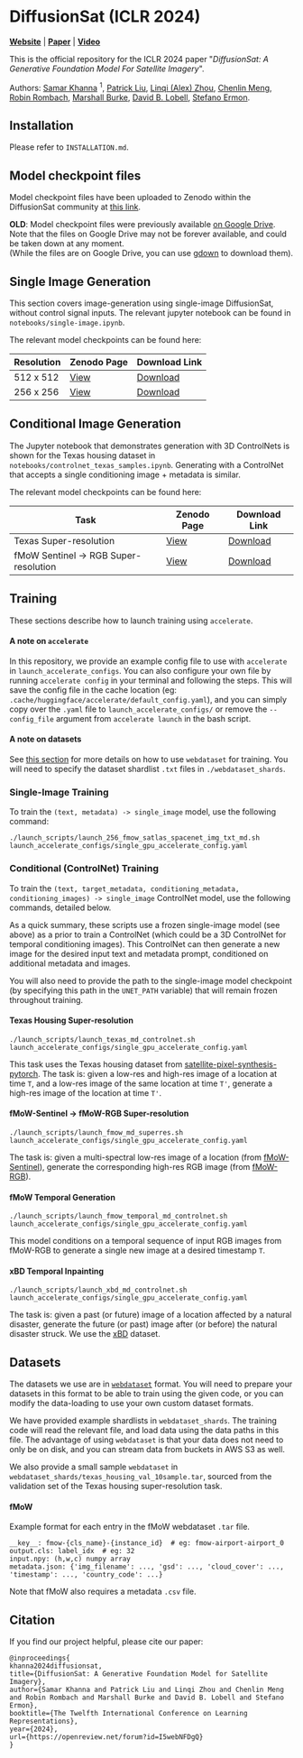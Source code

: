 # DiffusionSat (ICLR 2024)
**[Website](https://samar-khanna.github.io/DiffusionSat/)** | 
**[Paper](https://arxiv.org/abs/2312.03606)**   |
**[Video](https://slideslive.com/39018155/diffusionsat-a-generative-foundation-model-for-satellite-imagery)**

This is the official repository for the ICLR 2024 paper 
"_DiffusionSat: A Generative Foundation Model For Satellite Imagery_".  

Authors: 
[Samar Khanna](https://www.samarkhanna.com) <sup>1</sup>, 
[Patrick Liu](https://web.stanford.edu/~pliu1/), 
[Linqi (Alex) Zhou](https://alexzhou907.github.io), 
[Chenlin Meng](https://chenlin9.github.io/), 
[Robin Rombach](https://github.com/rromb), 
[Marshall Burke](https://web.stanford.edu/~mburke/), 
[David B. Lobell](https://earth.stanford.edu/people/david-lobell#gs.5vndff), 
[Stefano Ermon](https://cs.stanford.edu/~ermon/).

## Installation
Please refer to `INSTALLATION.md`.

## Model checkpoint files
Model checkpoint files have been uploaded to Zenodo within the DiffusionSat community at [this link](https://zenodo.org/communities/diffusionsat).

**OLD**: Model checkpoint files were previously available [on Google Drive](https://drive.google.com/drive/u/2/folders/1p6nk4S5IpZEck3_xLo2hcI2Ha3P8LiA9).
Note that the files on Google Drive may not be forever available, and could be taken down at any moment.  
(While the files are on Google Drive, you can use [gdown](https://github.com/wkentaro/gdown) to download them).

## Single Image Generation
This section covers image-generation using single-image DiffusionSat, without control signal inputs.
The relevant jupyter notebook can be found in `notebooks/single-image.ipynb`. 

The relevant model checkpoints can be found here:  

| Resolution | Zenodo Page                                 | Download Link                                                                                                |
|------------|---------------------------------------------|--------------------------------------------------------------------------------------------------------------|
| 512 x 512  | [View](https://zenodo.org/records/13751498) | [Download](https://zenodo.org/records/13751498/files/finetune_sd21_sn-satlas-fmow_snr5_md7norm_bs64.zip)     |
| 256 x 256  | [View](https://zenodo.org/records/13756199) | [Download](https://zenodo.org/records/13756199/files/finetune_sd21_256_sn-satlas-fmow_snr5_md7norm_bs64.zip) |


## Conditional Image Generation

The Jupyter notebook that demonstrates generation with 3D ControlNets is shown
for the Texas housing dataset in `notebooks/controlnet_texas_samples.ipynb`. 
Generating with a ControlNet that accepts a single conditioning image + metadata is similar.

The relevant model checkpoints can be found here:

| Task                                  | Zenodo Page                                 | Download Link                                                                                     |
|---------------------------------------|---------------------------------------------|---------------------------------------------------------------------------------------------------|
| Texas Super-resolution                | [View](https://zenodo.org/records/13756211) | [Download](https://zenodo.org/records/13756211/files/controlnet3d-mixattn_sd21_md7norm_texas.zip) |
| fMoW Sentinel -> RGB Super-resolution | [View](https://zenodo.org/records/13756246) | [Download](https://zenodo.org/records/13756246/files/controlnet_sd21_md7norm_fmow_condres256.zip) |

## Training
These sections describe how to launch training using `accelerate`.


#### A note on `accelerate`
In this repository, we provide an example config file to use with `accelerate` in `launch_accelerate_configs`. 
You can also configure your own file by running `accelerate config` in your terminal and following the steps. 
This will save the config file in the  cache location (eg: `.cache/huggingface/accelerate/default_config.yaml`), 
and you can simply copy over the `.yaml` file to `launch_accelerate_configs/` or remove the 
`--config_file` argument from `accelerate launch` in the bash script.


#### A note on datasets
See [this section](#datasets) for more details on how to use `webdataset` for training. 
You will need to specify the dataset shardlist `.txt` files in `./webdataset_shards`.


### Single-Image Training
To train the `(text, metadata) -> single_image` model, use the following command:
```shell
./launch_scripts/launch_256_fmow_satlas_spacenet_img_txt_md.sh launch_accelerate_configs/single_gpu_accelerate_config.yaml
```

### Conditional (ControlNet) Training
To train the `(text, target_metadata, conditioning_metadata, conditioning_images) -> single_image` ControlNet model, use the following commands, 
detailed below.  

As a quick summary, these scripts use a frozen single-image model (see above) as a prior to 
train a ControlNet (which could be a 3D ControlNet for temporal conditioning images). 
This ControlNet can then generate a new image for the desired input text and metadata prompt, 
conditioned on additional metadata and images.

You will also need to provide the path to the single-image model checkpoint 
(by specifying this path in the `UNET_PATH` variable) that will remain frozen throughout training.

#### Texas Housing Super-resolution
```shell
./launch_scripts/launch_texas_md_controlnet.sh launch_accelerate_configs/single_gpu_accelerate_config.yaml
```
This task uses the Texas housing dataset from [satellite-pixel-synthesis-pytorch](https://github.com/KellyYutongHe/satellite-pixel-synthesis-pytorch).
The task is: given a low-res and high-res image of a location at time `T`, and a low-res image of the same location 
at time `T'`, generate a high-res image of the location at time `T'`.

#### fMoW-Sentinel -> fMoW-RGB Super-resolution
```shell
./launch_scripts/launch_fmow_md_superres.sh launch_accelerate_configs/single_gpu_accelerate_config.yaml
```
The task is: given a multi-spectral low-res image of a location (from [fMoW-Sentinel](https://github.com/sustainlab-group/SatMAE?tab=readme-ov-file#fmow-sentinel-dataset)), 
generate the corresponding high-res RGB image (from [fMoW-RGB](https://github.com/fMoW/dataset)).

#### fMoW Temporal Generation
```shell
./launch_scripts/launch_fmow_temporal_md_controlnet.sh launch_accelerate_configs/single_gpu_accelerate_config.yaml
```
This model conditions on a temporal sequence of input RGB images from fMoW-RGB to generate a single new image at a desired timestamp `T`.

#### xBD Temporal Inpainting
```shell
./launch_scripts/launch_xbd_md_controlnet.sh launch_accelerate_configs/single_gpu_accelerate_config.yaml
```
The task is: given a past (or future) image of a location affected by a natural disaster, generate the future (or past) image
after (or before) the natural disaster struck. We use the [xBD](https://github.com/DIUx-xView/xView2_baseline?tab=readme-ov-file#data-downloads) dataset.

## Datasets
The datasets we use are in [`webdataset`](https://github.com/webdataset/webdataset) format.
You will need to prepare your datasets in this format to be able to train using the given code,
or you can modify the data-loading to use your own custom dataset formats.

We have provided example shardlists in `webdataset_shards`. The training code will read the relevant file,
and load data using the data paths in this file. The advantage of using `webdataset` is that your data
does not need to only be on disk, and you can stream data from buckets in AWS S3 as well.  

We also provide a small sample `webdataset` in `webdataset_shards/texas_housing_val_10sample.tar`, sourced from 
the validation set of the Texas housing super-resolution task.


#### fMoW
Example format for each entry in the fMoW webdataset `.tar` file.
```
__key__: fmow-{cls_name}-{instance_id}  # eg: fmow-airport-airport_0
output.cls: label_idx  # eg: 32
input.npy: (h,w,c) numpy array
metadata.json: {'img_filename': ..., 'gsd': ..., 'cloud_cover': ..., 'timestamp': ..., 'country_code': ...}
```
Note that fMoW also requires a metadata `.csv` file.

## Citation
If you find our project helpful, please cite our paper:
```
@inproceedings{
khanna2024diffusionsat,
title={DiffusionSat: A Generative Foundation Model for Satellite Imagery},
author={Samar Khanna and Patrick Liu and Linqi Zhou and Chenlin Meng and Robin Rombach and Marshall Burke and David B. Lobell and Stefano Ermon},
booktitle={The Twelfth International Conference on Learning Representations},
year={2024},
url={https://openreview.net/forum?id=I5webNFDgQ}
}
```

